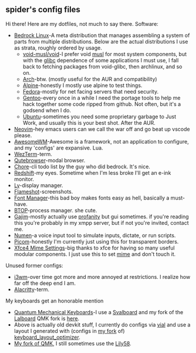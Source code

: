 ## spider's config files

Hi there! Here are my dotfiles, not much to say there. Software:

- [Bedrock Linux](https://bedrocklinux.org)-A meta distribution that manages assembling a system of parts from multiple distributions. Below are the actual distributions I use as strata, roughly ordered by usage.
    - [void-musl/void](https://voidlinux.org)-I prefer void [musl](https://musl.libc.org) for most system components, but with the [glibc](https://www.gnu.org/software/libc/) dependence of some applications I must use, I fall back to fetching packages from void-glibc, then archlinux, and so on.
    - [Arch](https://archlinux.org)-btw. (mostly useful for the AUR and compatibility)
    - [Alpine](https://alpinelinux.org)-honestly I mostly use alpine to test things.
    - [Fedora](https://fedoraproject.org)-mostly for net facing servers that need security.
    - [Gentoo](https://gentoo.org)-every once in a while I need the portage tools to help me hack together some code ripped from github. Not often, but it's a godsend when I do.
    - [Ubuntu](https://ubuntu.com)-sometimes you need some proprietary garbage to Just Work, and usually this is your best shot. After the AUR.
- [Neovim](https://neovim.io)-hey emacs users can we call the war off and go beat up vscode please.
- [AwesomeWM](https://awesomewm.org)-Awesome is a framework, not an application to configure, and my 'configs' are expansive. Lua.
- [WezTerm](https://wezfurlong.org/wezterm)-term.
- [Qutebrowser](https://qutebrowser.org)-modal browser.
- [Chore](https://github.com/paradigm/chore)-cli todo list by the guy who did bedrock. It's nice.
- [Redshift](https://github.com/jonls/redshift)-my eyes. Sometime when I'm less broke I'll get an e-ink monitor.
- [Ly](https://github.com/fairyglade/ly)-display manager.
- [Flameshot](https://flameshot.org)-screenshots.
- [Font Manager](https://github.com/FontManager/font-manager)-this bad boy makes fonts easy as hell, basically a must-have.
- [BTOP](https://github.com/aristocratos/btop)-process manager. she cute.
- [Gajim](https://gajim.org)-mostly actually use [profanity](https://profanity-im.github.io/) but gui sometimes. if you're reading this you're probably in my xmpp server, but if not you're invited, contact me.
- [Numen](https://git.sr.ht/~geb/numen)-a voice input tool to simulate inputs, dictate, or run scripts.
- [Picom](https://github.com/yshui/picom)-honestly I'm currently just using this for transparent borders.
- [Xfce4 Mime Settings](https://docs.xfce.org/xfce/xfce4-settings/4.14/mime)-big thanks to xfce for having so many useful modular components. I just use this to set [mime](https://specifications.freedesktop.org/mime-apps-spec/mime-apps-spec-latest.html) and don't touch it.

Unused former configs:
- [i3wm](https://i3wm.org)-over time got more and more annoyed at restrictions. I realize how far off the deep end I am.
- [Alacritty](https://alacritty.org)-term.

My keyboards get an honorable mention
- [Quantum Mechanical Keyboards](https://github.com/qmk_firmware/qmk_firmware)-I use a [Svalboard](https://svalboard,org) and my fork of the [Lalboard](https://github.com/JesusFreke/lalboard/) QMK fork is [here](https://github.com/spiderforrest/lalboard-qmk-clone).
- Above is actually old devkit stuff, I currently do configs via [vial](https://get.vial.today) and use a layout I generated with (configs in [my fork](https://github.com/spiderforrest/keyboard_layout_optimizer) of) [keyboard_layout_optimizer](https://github.com/dariogoetz/keyboard_layout_optimizer).
- [My fork of QMK](https://github.com/spiderforrest/qmk_firmware), I still sometimes use the [Lily58](https://github.com/kata0510/Lily58).
